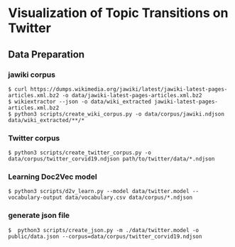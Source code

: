 # Visualization of Topic Transitions on Twitter

## Data Preparation

### jawiki corpus

```shell-session
$ curl https://dumps.wikimedia.org/jawiki/latest/jawiki-latest-pages-articles.xml.bz2 -o data/jawiki-latest-pages-articles.xml.bz2
$ wikiextractor --json -o data/wiki_extracted jawiki-latest-pages-articles.xml.bz2
$ python3 scripts/create_wiki_corpus.py -o data/corpus/jawiki.ndjson data/wiki_extracted/**/*
```

### Twitter corpus

```shell-session
$ python3 scripts/create_twitter_corpus.py -o data/corpus/twitter_corvid19.ndjson path/to/twitter/data/*.ndjson
```

### Learning Doc2Vec model

```shell-session
$ python3 scripts/d2v_learn.py --model data/twitter.model --vocabulary-output data/vocabulary.csv data/corpus/*.ndjson
```

### generate json file

```shell-session
$  python3 scripts/create_json.py -m ./data/twitter.model -o public/data.json --corpus=data/corpus/twitter_corvid19.ndjson
```